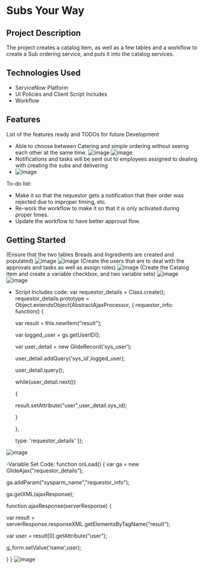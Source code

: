 # Subs Your Way

## Project Description
The project creates a catalog item, as well as a few tables and a workflow to create a Sub ordering service, and puts it into the catalog services.

## Technologies Used

* ServiceNow Platform
* UI Policies and Client Script Includes
* Workflow

## Features

List of the features ready and TODOs for future Development
* Able to choose between Catering and simple ordering without seeing each other at the same time.
![image](https://user-images.githubusercontent.com/80430334/127917767-e887fd53-31b4-4fb3-a91c-1d1e82feb3df.png)
![image](https://user-images.githubusercontent.com/80430334/127917787-a3757eb9-bda2-4efb-be55-9b9fd0d536ed.png)
* Notifications and tasks will be sent out to employees assigned to dealing with creating the subs and delivering
* ![image](https://user-images.githubusercontent.com/80430334/127918083-706bee6d-c497-4f07-aa0a-8aaf4bf662b0.png)


To-do list:
* Make it so that the requestor gets a notification that their order was rejected due to improper timing, etc.
* Re-work the workflow to make it so that it is only activated during proper times.
* Update the workflow to have better approval flow.

## Getting Started

(Ensure that the two tables Breads and Ingredients are created and populated)
![image](https://user-images.githubusercontent.com/80430334/127918168-f6d2f230-3050-4bc9-9359-7f02cbed69a0.png)
![image](https://user-images.githubusercontent.com/80430334/127918192-a683e7be-a744-4647-8b16-fd8785344832.png)
(Create the users that are to deal with the approvals and tasks as well as assign roles)
![image](https://user-images.githubusercontent.com/80430334/127918251-d814460d-2765-44f9-ad06-014d0aa17675.png)
(Create the Catalog Item and create a variable checkbox, and two variable sets)
![image](https://user-images.githubusercontent.com/80430334/127918322-092c1ead-f607-4870-89cd-839e1cc5a653.png)
![image](https://user-images.githubusercontent.com/80430334/127918343-ce344a30-251d-416a-93c7-834735fb3aa2.png)

- Script Includes code: 
var requestor_details = Class.create();
requestor_details.prototype = Object.extendsObject(AbstractAjaxProcessor, {
 requestor_info: function() {


  var result = this.newItem("result");


  var logged_user = gs.getUserID();


  var user_detail = new GlideRecord('sys_user');


  user_detail.addQuery('sys_id',logged_user);


  user_detail.query();


  while(user_detail.next())


  {

  result.setAttribute("user",user_detail.sys_id);

  }


  },


    type: 'requestor_details'
});

![image](https://user-images.githubusercontent.com/80430334/127917183-3283fdc1-1f99-4863-9c8a-374fbe1c2f87.png)

-Variable Set Code: 
function onLoad() {
   var ga = new GlideAjax("requestor_details");


  ga.addParam("sysparm_name","requestor_info");


  ga.getXML(ajaxResponse);


  function ajaxResponse(serverResponse) {


  var result = serverResponse.responseXML.getElementsByTagName("result");


  var user = result[0].getAttribute("user");

  g_form.setValue('name',user);


}
}
![image](https://user-images.githubusercontent.com/80430334/127917131-aabaa354-02b2-4eb9-972d-7ce81469e446.png)
